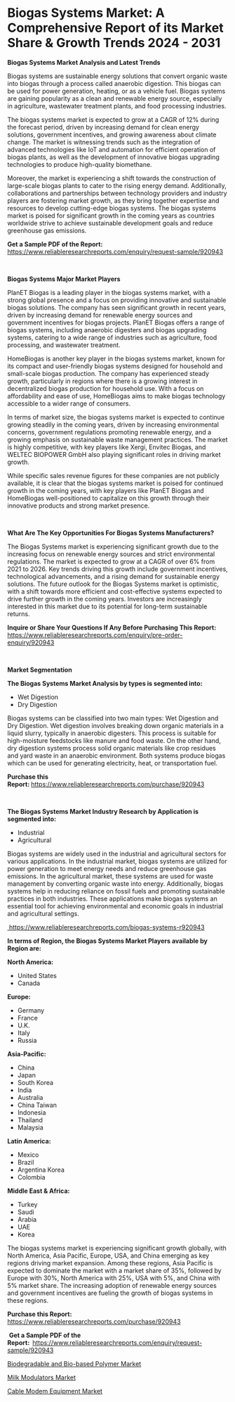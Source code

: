 <p><h1>Biogas Systems Market: A Comprehensive Report of its Market Share & Growth Trends 2024 - 2031</h1></p><p><strong>Biogas Systems Market Analysis and Latest Trends</strong></p>
<p><p>Biogas systems are sustainable energy solutions that convert organic waste into biogas through a process called anaerobic digestion. This biogas can be used for power generation, heating, or as a vehicle fuel. Biogas systems are gaining popularity as a clean and renewable energy source, especially in agriculture, wastewater treatment plants, and food processing industries.</p><p>The biogas systems market is expected to grow at a CAGR of 12% during the forecast period, driven by increasing demand for clean energy solutions, government incentives, and growing awareness about climate change. The market is witnessing trends such as the integration of advanced technologies like IoT and automation for efficient operation of biogas plants, as well as the development of innovative biogas upgrading technologies to produce high-quality biomethane.</p><p>Moreover, the market is experiencing a shift towards the construction of large-scale biogas plants to cater to the rising energy demand. Additionally, collaborations and partnerships between technology providers and industry players are fostering market growth, as they bring together expertise and resources to develop cutting-edge biogas systems. The biogas systems market is poised for significant growth in the coming years as countries worldwide strive to achieve sustainable development goals and reduce greenhouse gas emissions.</p></p>
<p><strong>Get a Sample PDF of the Report:&nbsp;</strong> <a href="https://www.reliableresearchreports.com/enquiry/request-sample/920943">https://www.reliableresearchreports.com/enquiry/request-sample/920943</a></p>
<p>&nbsp;</p>
<p><strong>Biogas Systems Major Market Players</strong></p>
<p><p>PlanET Biogas is a leading player in the biogas systems market, with a strong global presence and a focus on providing innovative and sustainable biogas solutions. The company has seen significant growth in recent years, driven by increasing demand for renewable energy sources and government incentives for biogas projects. PlanET Biogas offers a range of biogas systems, including anaerobic digesters and biogas upgrading systems, catering to a wide range of industries such as agriculture, food processing, and wastewater treatment.</p><p>HomeBiogas is another key player in the biogas systems market, known for its compact and user-friendly biogas systems designed for household and small-scale biogas production. The company has experienced steady growth, particularly in regions where there is a growing interest in decentralized biogas production for household use. With a focus on affordability and ease of use, HomeBiogas aims to make biogas technology accessible to a wider range of consumers.</p><p>In terms of market size, the biogas systems market is expected to continue growing steadily in the coming years, driven by increasing environmental concerns, government regulations promoting renewable energy, and a growing emphasis on sustainable waste management practices. The market is highly competitive, with key players like Xergi, Envitec Biogas, and WELTEC BIOPOWER GmbH also playing significant roles in driving market growth.</p><p>While specific sales revenue figures for these companies are not publicly available, it is clear that the biogas systems market is poised for continued growth in the coming years, with key players like PlanET Biogas and HomeBiogas well-positioned to capitalize on this growth through their innovative products and strong market presence.</p></p>
<p>&nbsp;</p>
<p><strong>What Are The Key Opportunities For Biogas Systems Manufacturers?</strong></p>
<p><p>The Biogas Systems market is experiencing significant growth due to the increasing focus on renewable energy sources and strict environmental regulations. The market is expected to grow at a CAGR of over 6% from 2021 to 2026. Key trends driving this growth include government incentives, technological advancements, and a rising demand for sustainable energy solutions. The future outlook for the Biogas Systems market is optimistic, with a shift towards more efficient and cost-effective systems expected to drive further growth in the coming years. Investors are increasingly interested in this market due to its potential for long-term sustainable returns.</p></p>
<p><strong>Inquire or Share Your Questions If Any Before Purchasing This Report:</strong> <a href="https://www.reliableresearchreports.com/enquiry/pre-order-enquiry/920943">https://www.reliableresearchreports.com/enquiry/pre-order-enquiry/920943</a></p>
<p>&nbsp;</p>
<p><strong>Market Segmentation</strong></p>
<p><strong>The Biogas Systems Market Analysis by types is segmented into:</strong></p>
<p><ul><li>Wet Digestion</li><li>Dry Digestion</li></ul></p>
<p><p>Biogas systems can be classified into two main types: Wet Digestion and Dry Digestion. Wet digestion involves breaking down organic materials in a liquid slurry, typically in anaerobic digesters. This process is suitable for high-moisture feedstocks like manure and food waste. On the other hand, dry digestion systems process solid organic materials like crop residues and yard waste in an anaerobic environment. Both systems produce biogas which can be used for generating electricity, heat, or transportation fuel.</p></p>
<p><strong>Purchase this Report:&nbsp;</strong><a href="https://www.reliableresearchreports.com/purchase/920943">https://www.reliableresearchreports.com/purchase/920943</a></p>
<p>&nbsp;</p>
<p><strong>The Biogas Systems Market Industry Research by Application is segmented into:</strong></p>
<p><ul><li>Industrial</li><li>Agricultural</li></ul></p>
<p><p>Biogas systems are widely used in the industrial and agricultural sectors for various applications. In the industrial market, biogas systems are utilized for power generation to meet energy needs and reduce greenhouse gas emissions. In the agricultural market, these systems are used for waste management by converting organic waste into energy. Additionally, biogas systems help in reducing reliance on fossil fuels and promoting sustainable practices in both industries. These applications make biogas systems an essential tool for achieving environmental and economic goals in industrial and agricultural settings.</p></p>
<p><a href="https://www.reliableresearchreports.com/biogas-systems-r920943">&nbsp;https://www.reliableresearchreports.com/biogas-systems-r920943</a></p>
<p><strong>In terms of Region, the Biogas Systems Market Players available by Region are:</strong></p>
<p>
    <p> <strong> North America: </strong>
        <ul>
            <li>United States</li>
            <li>Canada</li>
        </ul>
        </p> 
    <p> <strong> Europe: </strong>
        <ul>
            <li>Germany</li>
            <li>France</li>
            <li>U.K.</li>
            <li>Italy</li>
            <li>Russia</li>
        </ul>
        </p> 
    <p> <strong> Asia-Pacific: </strong>
        <ul>
            <li>China</li>
            <li>Japan</li>
            <li>South Korea</li>
            <li>India</li>
            <li>Australia</li>
            <li>China Taiwan</li>
            <li>Indonesia</li>
            <li>Thailand</li>
            <li>Malaysia</li>
        </ul>
        </p> 
    <p> <strong> Latin America: </strong>
        <ul>
            <li>Mexico</li>
            <li>Brazil</li>
            <li>Argentina Korea</li>
            <li>Colombia</li>
        </ul>
        </p> 
    <p> <strong> Middle East & Africa: </strong>
        <ul>
            <li>Turkey</li>
            <li>Saudi</li>
            <li>Arabia</li>
            <li>UAE</li>
            <li>Korea</li>
        </ul>
    </p>
    </p>
<p><p>The biogas systems market is experiencing significant growth globally, with North America, Asia Pacific, Europe, USA, and China emerging as key regions driving market expansion. Among these regions, Asia Pacific is expected to dominate the market with a market share of 35%, followed by Europe with 30%, North America with 25%, USA with 5%, and China with 5% market share. The increasing adoption of renewable energy sources and government incentives are fueling the growth of biogas systems in these regions.</p></p>
<p><strong>Purchase this Report: </strong><a href="https://www.reliableresearchreports.com/purchase/920943">https://www.reliableresearchreports.com/purchase/920943</a></p>
<p>&nbsp;<strong>Get a Sample PDF of the Report:&nbsp;&nbsp;</strong><a href="https://www.reliableresearchreports.com/enquiry/request-sample/920943">https://www.reliableresearchreports.com/enquiry/request-sample/920943</a></p>
<p><strong></strong></p>
<p><p><a href="https://www.linkedin.com/pulse/biodegradable-bio-based-polymer-market-share-size-trends-4o3xc?trackingId=gqBkcA4SQTOPqzAMDsxxyw%3D%3D">Biodegradable and Bio-based Polymer Market</a></p><p><a href="https://www.linkedin.com/pulse/market-forecast-global-milk-modulators-trends-impact-analysis-todbf?trackingId=rO%2By44kGR5ir6yAxzhkXmg%3D%3D">Milk Modulators Market</a></p><p><a href="https://github.com/IkeSchumm04/Market-Research-Report-List-1/blob/main/cable-modem-equipment-market.md">Cable Modem Equipment Market</a></p></p>
